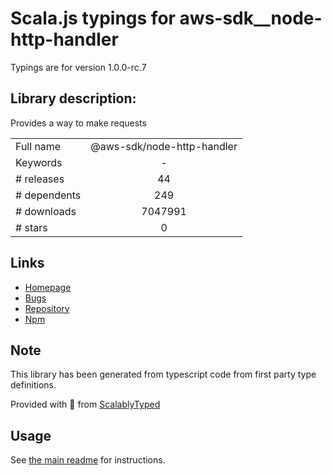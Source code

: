
# Scala.js typings for aws-sdk__node-http-handler

Typings are for version 1.0.0-rc.7

## Library description:
Provides a way to make requests

|                    |                 |
| ------------------ | :-------------: |
| Full name          | @aws-sdk/node-http-handler |
| Keywords           | - |
| # releases         | 44 |
| # dependents       | 249 |
| # downloads        | 7047991 |
| # stars            | 0 |

## Links
- [Homepage](https://github.com/aws/aws-sdk-js-v3/tree/main/packages/node-http-handler)
- [Bugs](https://github.com/aws/aws-sdk-js-v3/issues)
- [Repository](https://github.com/aws/aws-sdk-js-v3)
- [Npm](https://www.npmjs.com/package/%40aws-sdk%2Fnode-http-handler)
    


## Note
This library has been generated from typescript code from first party type definitions.

Provided with :purple_heart: from [ScalablyTyped](https://github.com/oyvindberg/ScalablyTyped)

## Usage
See [the main readme](../../readme.md) for instructions.


